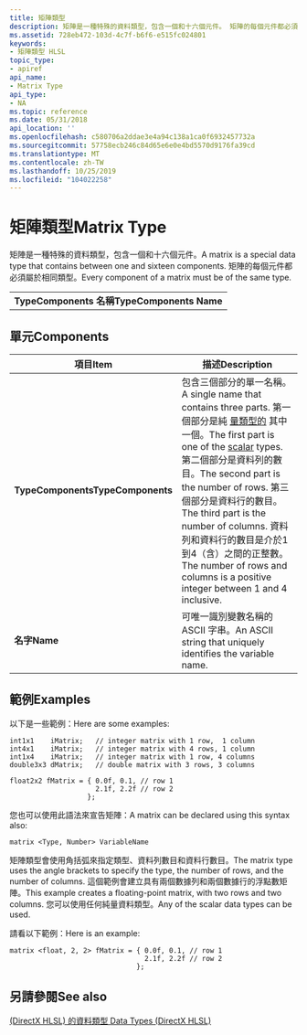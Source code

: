 ```yaml
---
title: 矩陣類型
description: 矩陣是一種特殊的資料類型，包含一個和十六個元件。 矩陣的每個元件都必須屬於相同類型。
ms.assetid: 728eb472-103d-4c7f-b6f6-e515fc024801
keywords:
- 矩陣類型 HLSL
topic_type:
- apiref
api_name:
- Matrix Type
api_type:
- NA
ms.topic: reference
ms.date: 05/31/2018
api_location: ''
ms.openlocfilehash: c580706a2ddae3e4a94c138a1ca0f6932457732a
ms.sourcegitcommit: 57758ecb246c84d65e6e0e4bd5570d9176fa39cd
ms.translationtype: MT
ms.contentlocale: zh-TW
ms.lasthandoff: 10/25/2019
ms.locfileid: "104022258"
---
```

# <a name="matrix-type"></a><span data-ttu-id="26484-105">矩陣類型</span><span class="sxs-lookup"><span data-stu-id="26484-105">Matrix Type</span></span>

<span data-ttu-id="26484-106">矩陣是一種特殊的資料類型，包含一個和十六個元件。</span><span class="sxs-lookup"><span data-stu-id="26484-106">A matrix is a special data type that contains between one and sixteen components.</span></span> <span data-ttu-id="26484-107">矩陣的每個元件都必須屬於相同類型。</span><span class="sxs-lookup"><span data-stu-id="26484-107">Every component of a matrix must be of the same type.</span></span>



|                         |
|-------------------------|
| <span data-ttu-id="26484-108">**TypeComponents 名稱**</span><span class="sxs-lookup"><span data-stu-id="26484-108">**TypeComponents Name**</span></span> |



 

## <a name="components"></a><span data-ttu-id="26484-109">單元</span><span class="sxs-lookup"><span data-stu-id="26484-109">Components</span></span>



| <span data-ttu-id="26484-110">項目</span><span class="sxs-lookup"><span data-stu-id="26484-110">Item</span></span>                                                                                                                             | <span data-ttu-id="26484-111">描述</span><span class="sxs-lookup"><span data-stu-id="26484-111">Description</span></span>                                                                                                                                                                                                                                                                                       |
|----------------------------------------------------------------------------------------------------------------------------------|---------------------------------------------------------------------------------------------------------------------------------------------------------------------------------------------------------------------------------------------------------------------------------------------------|
| <span data-ttu-id="26484-112"><span id="TypeComponents"></span><span id="typecomponents"></span><span id="TYPECOMPONENTS"></span>**TypeComponents**</span><span class="sxs-lookup"><span data-stu-id="26484-112"><span id="TypeComponents"></span><span id="typecomponents"></span><span id="TYPECOMPONENTS"></span>**TypeComponents**</span></span><br/> | <span data-ttu-id="26484-113">包含三個部分的單一名稱。</span><span class="sxs-lookup"><span data-stu-id="26484-113">A single name that contains three parts.</span></span> <span data-ttu-id="26484-114">第一個部分是純 [量類型的](dx-graphics-hlsl-data-types.md) 其中一個。</span><span class="sxs-lookup"><span data-stu-id="26484-114">The first part is one of the [scalar](dx-graphics-hlsl-data-types.md) types.</span></span> <span data-ttu-id="26484-115">第二個部分是資料列的數目。</span><span class="sxs-lookup"><span data-stu-id="26484-115">The second part is the number of rows.</span></span> <span data-ttu-id="26484-116">第三個部分是資料行的數目。</span><span class="sxs-lookup"><span data-stu-id="26484-116">The third part is the number of columns.</span></span> <span data-ttu-id="26484-117">資料列和資料行的數目是介於1到4（含）之間的正整數。</span><span class="sxs-lookup"><span data-stu-id="26484-117">The number of rows and columns is a positive integer between 1 and 4 inclusive.</span></span><br/> |
| <span data-ttu-id="26484-118"><span id="Name"></span><span id="name"></span><span id="NAME"></span>**名字**</span><span class="sxs-lookup"><span data-stu-id="26484-118"><span id="Name"></span><span id="name"></span><span id="NAME"></span>**Name**</span></span><br/>                                         | <span data-ttu-id="26484-119">可唯一識別變數名稱的 ASCII 字串。</span><span class="sxs-lookup"><span data-stu-id="26484-119">An ASCII string that uniquely identifies the variable name.</span></span><br/>                                                                                                                                                                                                                            |



 

## <a name="examples"></a><span data-ttu-id="26484-120">範例</span><span class="sxs-lookup"><span data-stu-id="26484-120">Examples</span></span>

<span data-ttu-id="26484-121">以下是一些範例：</span><span class="sxs-lookup"><span data-stu-id="26484-121">Here are some examples:</span></span>


```
int1x1    iMatrix;   // integer matrix with 1 row,  1 column
int4x1    iMatrix;   // integer matrix with 4 rows, 1 column
int1x4    iMatrix;   // integer matrix with 1 row, 4 columns
double3x3 dMatrix;   // double matrix with 3 rows, 3 columns

float2x2 fMatrix = { 0.0f, 0.1, // row 1
                     2.1f, 2.2f // row 2
                   };   
```



<span data-ttu-id="26484-122">您也可以使用此語法來宣告矩陣：</span><span class="sxs-lookup"><span data-stu-id="26484-122">A matrix can be declared using this syntax also:</span></span>


```
matrix <Type, Number> VariableName
```



<span data-ttu-id="26484-123">矩陣類型會使用角括弧來指定類型、資料列數目和資料行數目。</span><span class="sxs-lookup"><span data-stu-id="26484-123">The matrix type uses the angle brackets to specify the type, the number of rows, and the number of columns.</span></span> <span data-ttu-id="26484-124">這個範例會建立具有兩個數據列和兩個數據行的浮點數矩陣。</span><span class="sxs-lookup"><span data-stu-id="26484-124">This example creates a floating-point matrix, with two rows and two columns.</span></span> <span data-ttu-id="26484-125">您可以使用任何純量資料類型。</span><span class="sxs-lookup"><span data-stu-id="26484-125">Any of the scalar data types can be used.</span></span>

<span data-ttu-id="26484-126">請看以下範例：</span><span class="sxs-lookup"><span data-stu-id="26484-126">Here is an example:</span></span>


```
matrix <float, 2, 2> fMatrix = { 0.0f, 0.1, // row 1
                                 2.1f, 2.2f // row 2
                               };
```



## <a name="see-also"></a><span data-ttu-id="26484-127">另請參閱</span><span class="sxs-lookup"><span data-stu-id="26484-127">See also</span></span>

<dl> <dt>

[<span data-ttu-id="26484-128"> (DirectX HLSL) 的資料類型 </span><span class="sxs-lookup"><span data-stu-id="26484-128">Data Types (DirectX HLSL)</span></span>](dx-graphics-hlsl-data-types.md)
</dt> </dl>

 

 






